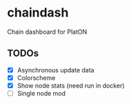 # chaindash
Chain dashboard for PlatON

## TODOs

* [x] Asynchronous update data
* [x] Colorscheme
* [x] Show node stats (need run in docker)
* [ ] Single node mod
